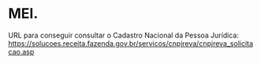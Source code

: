 # MEI.

URL para conseguir consultar o Cadastro Nacional da Pessoa Jurídica: https://solucoes.receita.fazenda.gov.br/servicos/cnpjreva/cnpjreva_solicitacao.asp
